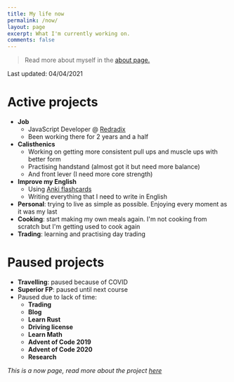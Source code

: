 ```yaml
---
title: My life now
permalink: /now/
layout: page
excerpt: What I'm currently working on.
comments: false
---
```


> Read more about myself in the [about page.](../about)

Last updated: 04/04/2021

# Active projects

- **Job**
  - JavaScript Developer @ [Redradix](https://redradix.com/)
  - Been working there for 2 years and a half
- **Calisthenics**
  - Working on getting more consistent pull ups and muscle ups with better form
  - Practising handstand (almost got it but need more balance)
  - And front lever (I need more core strength)
- **Improve my English**
  - Using [Anki flashcards](https://apps.ankiweb.net/)
  - Writing everything that I need to write in English
- **Personal**: trying to live as simple as possible. Enjoying every moment as it was my last
- **Cooking**: start making my own meals again. I'm not cooking from scratch but I'm getting used to cook again
- **Trading**: learning and practising day trading

# Paused projects

- **Travelling**: paused because of COVID
- **Superior FP**: paused until next course
- Paused due to lack of time:
  - **Trading**
  - **Blog**
  - **Learn Rust**
  - **Driving license**
  - **Learn Math**
  - **Advent of Code 2019**
  - **Advent of Code 2020**
  - **Research**
 
_This is a now page, read more about the project [here](https://nownownow.com/about)_